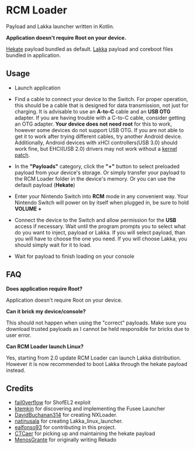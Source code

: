 # RCM Loader
Payload and Lakka launcher written in Kotlin. 

**Application doesn't require Root on your device.**

[Hekate](https://github.com/CTCaer/hekate) payload bundled as default.
[Lakka](https://github.com/lakka-switch/boot-scripts/tree/master/payloads) payload and coreboot files bundled in application.

## Usage
* Launch application
* Find a cable to connect your device to the Switch. For proper operation, this should be a cable that is designed for data transmission, not just for charging. It is advisable to use an **A-to-C** cable and an **USB OTG** adapter. If you are having trouble with a C-to-C cable, consider getting an OTG adapter. **Your device does not need root** for this to work, however some devices do not support USB OTG. If you are not able to get it to work after trying different cables, try another Android device. Additionally, Android devices with xHCI controllers(USB 3.0) should work fine, but EHCI(USB 2.0) drivers may not work without a [kernel patch](https://github.com/fail0verflow/shofel2/blob/master/linux-ehci-enable-large-ctl-xfers.patch).

* In the **"Payloads"** category, click the **"+"** button to select preloaded payload from your device's storage. Or simply transfer your payload to the RCM Loader folder in the device's memory. Or you can use the default payload (**Hekate**)
* Enter your Nintendo Switch into **RCM** mode in any convenient way. Your Nintendo Switch will power on by itself when plugged in, be sure to hold **VOLUME +**
* Connect the device to the Switch and allow permission for the **USB** access if necessary. Wait until the program prompts you to select what do you want to inject, payload or Lakka. If you will select payload, than you will have to choose the one you need. If you will choose Lakka, you should simply wait for it to load.
* Wait for payload to finish loading on your console


## FAQ
**Does application require Root?**

Application doesn't require Root on your device.

**Can it brick my device/console?**

This should not happen when using the "correct" payloads. Make sure you download trusted payloads as I cannot be held responsible for bricks due to user error.

**Can RCM Loader launch Linux?**

Yes, starting from 2.0 update RCM Loader can launch Lakka distribution. However it is now recommended to boot Lakka through the hekate payload instead.

## Credits
* [fail0verflow](https://github.com/fail0verflow) for ShofEL2 exploit
* [ktemkin](https://github.com/ktemkin) for discovering and implementing the Fusee Launcher
* [DavidBuchanan314](https://github.com/DavidBuchanan314) for creating NXLoader.
* [natinusala](https://github.com/natinusala) for creating Lakka_linux_launcher.
* [ealfonso93](https://github.com/ealfonso93) for contributing in this project.
* [CTCaer](https://github.com/CTCaer) for picking up and maintaining the hekate payload
* [MenosGrante](https://github.com/MenosGrante) for originally writing Rekado
